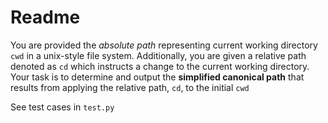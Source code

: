 # Readme

You are provided the *absolute path* representing current working directory `cwd` in a unix-style file system. Additionally, you are given a relative path denoted as `cd` which instructs a change to the current working directory. Your task is to determine and output the **simplified canonical path** that results from applying the relative path, `cd`, to the initial `cwd`

See test cases in `test.py`
